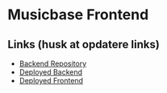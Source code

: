 # Musicbase Frontend

## Links (husk at opdatere links)

- [Backend Repository](https://github.com/svdf18/musicbase_app_backend/tree/main_production)
- [Deployed Backend](https://musicbase-app-backend.azurewebsites.net/)
- [Deployed Frontend](https://svdf18.github.io/musicbase_app_frontend/)
